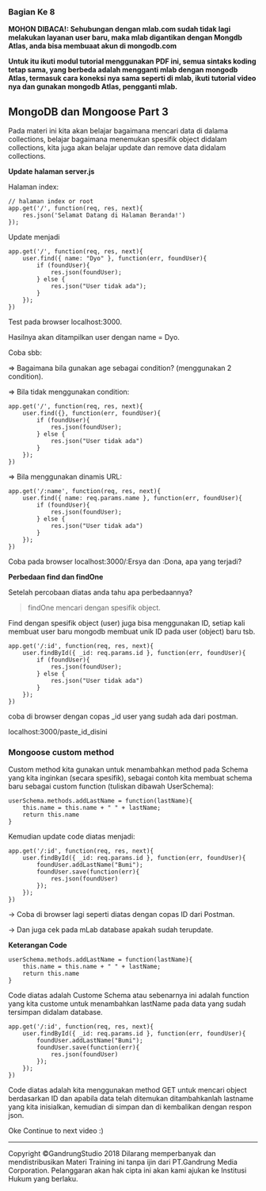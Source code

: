 ### Bagian Ke 8

**MOHON DIBACA!: Sehubungan dengan mlab.com sudah tidak lagi melakukan layanan user baru, maka mlab digantikan dengan Mongdb Atlas, anda bisa membuaat akun di mongodb.com**

**Untuk itu ikuti modul tutorial menggunakan PDF ini, semua sintaks koding tetap sama, yang berbeda adalah mengganti mlab dengan mongodb Atlas, termasuk cara koneksi nya sama seperti di mlab, ikuti tutorial video nya dan gunakan mongodb Atlas, pengganti mlab.**

## MongoDB dan Mongoose Part 3

Pada materi ini kita akan belajar bagaimana mencari data di dalama collections, belajar bagaimana menemukan spesifik object didalam collections, kita juga akan belajar update dan remove data didalam collections.

**Update halaman server.js**

Halaman index:

	// halaman index or root
	app.get('/', function(req, res, next){
		res.json('Selamat Datang di Halaman Beranda!')
	});

Update menjadi

	app.get('/', function(req, res, next){
		user.find({ name: "Dyo" }, function(err, foundUser){
			if (foundUser){
				res.json(foundUser);
			} else {
				res.json("User tidak ada");
			}
		});
	})

Test pada browser localhost:3000.

Hasilnya akan ditampilkan user dengan name = Dyo.

Coba sbb:

=> Bagaimana bila gunakan age sebagai condition? (menggunakan 2 condition).

=> Bila tidak menggunakan condition:

	app.get('/', function(req, res, next){
		user.find({}, function(err, foundUser){
			if (foundUser){
				res.json(foundUser);
			} else {
				res.json("User tidak ada")
			}
		});
	})
	 
=> Bila menggunakan dinamis URL:

	app.get('/:name', function(req, res, next){
		user.find({ name: req.params.name }, function(err, foundUser){
			if (foundUser){
				res.json(foundUser);
			} else {
				res.json("User tidak ada")
			}
		});
	})

Coba pada browser localhost:3000/:Ersya dan :Dona, apa yang terjadi?

**Perbedaan find dan findOne**

Setelah percobaan diatas anda tahu apa perbedaannya?

> findOne mencari dengan spesifik object.

Find dengan spesifik object (user) juga bisa menggunakan ID, setiap kali membuat user baru mongodb membuat unik ID pada user (object) baru tsb.

	app.get('/:id', function(req, res, next){
		user.findById({ _id: req.params.id }, function(err, foundUser){
			if (foundUser){
				res.json(foundUser);
			} else {
				res.json("User tidak ada")
			}
		});
	})

coba di browser dengan copas _id user yang sudah ada dari postman.

localhost:3000/paste_id_disini

### Mongoose custom method

Custom method kita gunakan untuk menambahkan method pada Schema yang kita inginkan (secara spesifik), sebagai contoh kita membuat schema baru sebagai custom function (tuliskan dibawah UserSchema):

	userSchema.methods.addLastName = function(lastName){
		this.name = this.name + " " + lastName;
		return this.name
	} 

Kemudian update code diatas menjadi:

	app.get('/:id', function(req, res, next){
		user.findById({ _id: req.params.id }, function(err, foundUser){
			foundUser.addLastName("Bumi");
			foundUser.save(function(err){
				res.json(foundUser)
			});
		});
	})

-> Coba di browser lagi seperti diatas dengan copas ID dari Postman.

-> Dan juga cek pada mLab database apakah sudah terupdate.

**Keterangan Code**

	userSchema.methods.addLastName = function(lastName){
		this.name = this.name + " " + lastName;
		return this.name
	} 

Code diatas adalah Custome Schema atau sebenarnya ini adalah function yang kita custome untuk menambahkan lastName pada data yang sudah tersimpan didalam database.

	app.get('/:id', function(req, res, next){
		user.findById({ _id: req.params.id }, function(err, foundUser){
			foundUser.addLastName("Bumi");
			foundUser.save(function(err){
				res.json(foundUser)
			});
		});
	})
	
Code diatas adalah kita menggunakan method GET untuk mencari object berdasarkan ID dan apabila data telah ditemukan ditambahkanlah lastname yang kita inisialkan, kemudian di simpan dan di kembalikan dengan respon json.	



Oke Continue to next video :)


















---
Copyright &copy;GandrungStudio 2018 
Dilarang memperbanyak dan mendistribusikan Materi Training ini tanpa ijin dari PT.Gandrung Media Corporation. Pelanggaran akan hak cipta ini akan kami ajukan ke Institusi Hukum yang berlaku.